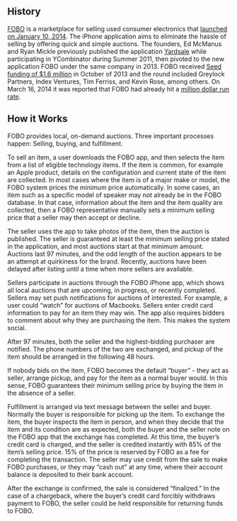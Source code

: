 ## History
[FOBO](http://www.fobo.net/) is a marketplace for selling used consumer electronics that [launched on January 10, 2014](http://techcrunch.com/2014/01/10/fobo/). The iPhone application aims to eliminate the hassle of selling by offering quick and simple auctions. The founders, Ed McManus and Ryan Mickle previously published the application [Yardsale](http://getyardsale.com) while participating in YCombinator during Summer 2011, then pivoted to the new application FOBO under the same company in 2013. FOBO received [Seed funding of $1.6 million](http://www.crunchbase.com/company/fobo) in October of 2013 and the round included Greylock Partners, Index Ventures, Tim Ferriss, and Kevin Rose, among others. On March 16, 2014 it was reported that FOBO had already hit a [million dollar run rate](http://techcrunch.com/2014/03/16/fobo-video/).

## How it Works
FOBO provides local, on-demand auctions. Three important processes happen: Selling, buying, and fulfillment. 

To sell an item, a user downloads the FOBO app, and then selects the item from a list of eligible technology items. If the item is common, for example an Apple product, details on the configuration and current state of the item are collected. In most cases where the item is of a major make or model, the FOBO system prices the minimum price automatically. In some cases, an item such as a specific model of speaker may not already be in the FOBO database. In that case, information about the item and the item quality are collected, then a FOBO representative manually sets a minimum selling price that a seller may then accept or decline. 

The seller uses the app to take photos of the item, then the auction is published. The seller is guaranteed at least the minimum selling price stated in the application, and most auctions start at that minimum amount. Auctions last 97 minutes, and the odd length of the auction appears to be an attempt at quirkiness for the brand. Recently, auctions have been delayed after listing until a time when more sellers are available. 

Sellers participate in auctions through the FOBO iPhone app, which shows all local auctions that are upcoming, in progress, or recently completed. Sellers may set push notifications for auctions of interested. For example, a user could “watch” for auctions of Macbooks. Sellers enter credit card information to pay for an item they may win. The app also requires bidders to comment about why they are purchasing the item. This makes the system social. 

After 97 minutes, both the seller and the highest-bidding purchaser are notified. The phone numbers of the two are exchanged, and pickup of the item should be arranged in the following 48 hours. 

If nobody bids on the item, FOBO becomes the default “buyer” - they act as seller, arrange pickup, and pay for the item as a normal buyer would. In this sense, FOBO guarantees their minimum selling price by buying the item in the absence of a seller.

Fulfillment is arranged via text message between the seller and buyer. Normally the buyer is responsible for picking up the item. To exchange the item, the buyer inspects the item in person, and when they decide that the item and its condition are as expected, both the buyer and the seller note on the FOBO app that the exchange has completed. At this time, the buyer’s credit card is charged, and the seller is credited instantly with 85% of the item’s selling price. 15% of the price is reserved by FOBO as a fee for completing the transaction. The seller may use credit from the sale to make FOBO purchases, or they may “cash out” at any time, where their account balance is deposited to their bank account. 

After the exchange is confirmed, the sale is considered “finalized.” In the case of a chargeback, where the buyer’s credit card forcibly withdraws payment to FOBO, the seller could be held responsible for returning funds to FOBO. 



